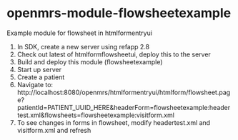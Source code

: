# openmrs-module-flowsheetexample
Example module for flowsheet in htmlformentryui

1. In SDK, create a new server using refapp 2.8
2. Check out latest of htmlformflowsheetui, deploy this to the server
3. Build and deploy this module (flowsheetexample)
4. Start up server
5. Create a patient
6. Navigate to:  http://localhost:8080/openmrs/htmlformentryui/htmlform/flowsheet.page?patientId=PATIENT_UUID_HERE&headerForm=flowsheetexample:headertest.xml&flowsheets=flowsheetexample:visitform.xml
7. To see changes in forms in flowsheet, modify headertest.xml and visitform.xml and refresh
